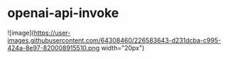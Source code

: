 # openai-api-invoke
![image](https://user-images.githubusercontent.com/64308460/226583643-d231dcba-c995-424a-8e97-820008915510.png width="20px")
